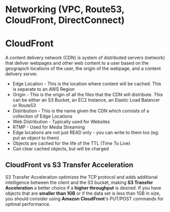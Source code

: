 # Networking (VPC, Route53, CloudFront, DirectConnect)

# CloudFront

A content delivery network (CDN) is system of distributed servers (network) that deliver webpages and other web content to a user based on the geograpich locations of the user, the origin of the webpage, and a content delivery server.

- Edge Location - This is the location where content will be cached. This is separate to an AWS Region
- Origin - This is the origin of all the files that the CDN will distribute. This can be either an S3 Bucket, an EC2 Instance, an Elastic Load Balancer or Route53
- Distribution - This is the name given the CDN which consists of a colleciton of Edge Locations
- Web Distribution - Typically used for Websites
- RTMP - Used for Media Streaming
- Edge locations are not just READ only - you can write to them too (eg: put an object to them)
- Objects are cached for the life of the TTL (Time To Live)
- Can clear cached objects, but will be charged

## CloudFront vs S3  Transfer Acceleration

S3 Transfer Acceleration optimizes the TCP protocol and adds additional intelligence between the client and the S3 bucket, making **S3 Transfer Acceleration** a better choice if a **higher throughput** is desired. If you have objects that are **smaller than 1GB** or if the data set is less than 1GB in size, you should consider using **Amazon CloudFront**'s PUT/POST commands for optimal performance.



